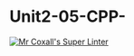 # Unit2-05-CPP-
[![Mr Coxall's Super Linter](https://github.com/ICS3U-C-Programming-Val-I/Unit2-05-CPP-/workflows/Mr%20Coxall's%20Super%20Linter/badge.svg)](https://github.com/ICS3U-C-Programming-Val-I/Unit2-05-CPP-/actions/)
